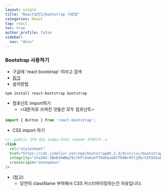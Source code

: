 ```yaml
---
layout: single
title: "React실전1|bootstrap 사용법"
categories: React
tag: react
toc: true
author_profile: false
sidebar:
  nav: "docs"
---
```

### Bootstrap 사용하기


- 구글에 'react bootstrap' 이라고 검색
- [링크](https://react-bootstrap.netlify.app/)
- 설치방법
```
npm install react-bootstrap bootstrap
```

- 컴포넌트 import하기
  - ⭐️대문자로 쓰여진 것들은 모두 컴포넌트⭐️
```js
import { Button } from 'react-bootstrap';
```

- CSS import 하기
```html
<!--public 안에 있는 index.html <head> 안에다가-->
<link
  rel="stylesheet"
  href="https://cdn.jsdelivr.net/npm/bootstrap@5.1.3/dist/css/bootstrap.min.css"
  integrity="sha384-1BmE4kWBq78iYhFldvKuhfTAU6auU8tT94WrHftjDbrCEXSU1oBoqyl2QvZ6jIW3"
  crossorigin="anonymous"
/>
```

- (참고)
  - 당연히 className 부여해서 CSS 커스터마이징하는건 자유입니다. 